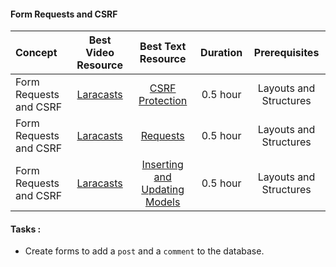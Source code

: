 #### Form Requests and CSRF

Concept | Best Video Resource | Best Text Resource | Duration | Prerequisites
:-- | :--: | :--: | :--: | :--:
Form Requests and CSRF | [Laracasts](https://laracasts.com/series/laravel-from-scratch-2017/episodes/11) | [CSRF Protection](https://laravel.com/docs/5.4/csrf)| 0.5 hour | Layouts and Structures
Form Requests and CSRF | [Laracasts](https://laracasts.com/series/laravel-from-scratch-2017/episodes/11) | [Requests](https://laravel.com/docs/5.4/requests)| 0.5 hour | Layouts and Structures
Form Requests and CSRF | [Laracasts](https://laracasts.com/series/laravel-from-scratch-2017/episodes/11) | [Inserting and Updating Models](https://laravel.com/docs/5.4/eloquent#inserting-and-updating-models) | 0.5 hour | Layouts and Structures

#### Tasks :
- Create forms to add a `post` and a `comment` to the database.
